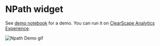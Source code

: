 # NPath widget

See [demo notebook](Npath_widget.ipynb) for a demo. You can run it on [ClearScape Analytics Experience](https://clearscape.teradata.com/).



![Npath Demo gif](img/demo.gif)

